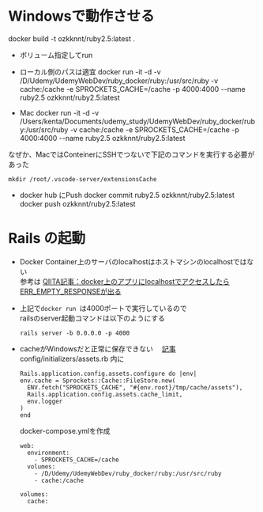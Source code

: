 # Windowsで動作させる

docker build -t ozkknnt/ruby2.5:latest .

- ボリューム指定してrun

- ローカル側のパスは適宜
docker run -it -d -v /D/Udemy/UdemyWebDev/ruby_docker/ruby:/usr/src/ruby -v cache:/cache -e SPROCKETS_CACHE=/cache -p 4000:4000 --name ruby2.5 ozkknnt/ruby2.5:latest

- Mac
docker run -it -d -v /Users/kenta/Documents/udemy_study/UdemyWebDev/ruby_docker/ruby:/usr/src/ruby -v cache:/cache -e SPROCKETS_CACHE=/cache -p 4000:4000 --name ruby2.5 ozkknnt/ruby2.5:latest

なぜか、MacではConteinerにSSHでつないで下記のコマンドを実行する必要があった
```
mkdir /root/.vscode-server/extensionsCache
```

- docker hub にPush
docker commit ruby2.5 ozkknnt/ruby2.5:latest
docker push ozkknnt/ruby2.5:latest


# Rails の起動

- Docker Container上のサーバのlocalhostはホストマシンのlocalhostではない  
  参考は
  [QIITA記事：docker上のアプリにlocalhostでアクセスしたらERR_EMPTY_RESPONSEが出る](https://qiita.com/amuyikam/items/01a8c16e3ddbcc734a46)

- 上記で`docker run `は4000ポートで実行しているので  
  railsのserver起動コマンドは以下のようにする

  ```
  rails server -b 0.0.0.0 -p 4000
  ```

- cacheがWindowsだと正常に保存できない
　[記事](https://crieit.net/posts/Windows-Docker-Rails-sprockets)
  config/initializers/assets.rb 内に

  ```
  Rails.application.config.assets.configure do |env|
  env.cache = Sprockets::Cache::FileStore.new(
    ENV.fetch("SPROCKETS_CACHE", "#{env.root}/tmp/cache/assets"),
    Rails.application.config.assets.cache_limit,
    env.logger
  )
  end
  ```

  docker-compose.ymlを作成
  ```
  web:
    environment:
      - SPROCKETS_CACHE=/cache
    volumes:
      - /D/Udemy/UdemyWebDev/ruby_docker/ruby:/usr/src/ruby
      - cache:/cache

  volumes:
    cache:
  ```